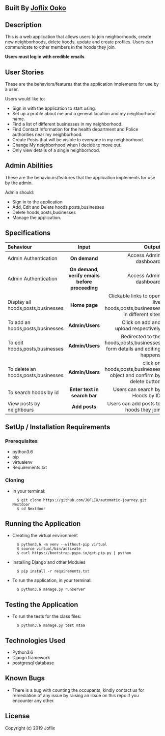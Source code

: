
## Built By [Joflix Ooko](https://github.com/JOFLIX/)

## Description
This is a web application that allows users to join neighborhoods, create new neighborhoods, delete hoods, update and create profiles.
Users can communicate to other members in the hoods they join.

**Users must log in with credible emails**

## User Stories
These are the behaviors/features that the application implements for use by a user.

Users would like to:
* Sign in with the application to start using.
* Set up a profile about me and a general location and my neighborhood name.
* Find a list of different businesses in my neighborhood.
* Find Contact Information for the health department and Police authorities near my neighborhood.
* Create Posts that will be visible to everyone in my neighborhood.
* Change My neighborhood when I decide to move out.
* Only view details of a single neighborhood.

## Admin Abilities
These are the behaviours/features that the application implements for use by the admin.

Admin should:
* Sign in to the application
* Add, Edit and Delete hoods,posts,businesses
* Delete hoods,posts,businesses
* Manage the application.


## Specifications
| Behaviour | Input | Output |
| :---------------- | :---------------: | ------------------: |
| Admin Authentication | **On demand** | Access Admin dashboard |
| Admin Authentication | **On demand, verify emails before proceeding** | Access Admin dashboard |
| Display all hoods,posts,businesses | **Home page** | Clickable links to open live hoods,posts,businesses in different sites |
| To add an hoods,posts,businesses  | **Admin/Users** | Click on add and upload respectively|
| To edit hoods,posts,businesses  | **Admin/Users** | Redirected to the  hoods,posts,businesses form details and editing happens|
| To delete an hoods,posts,businesses  | **Admin/Users** | click on hoods,posts,businesses object and confirm by delete button|
| To search hoods by id | **Enter text in search bar** | Users can search by Hoods by ID|
| View posts by neighbours | **Add posts** | Users can add posts to hoods they join|

## SetUp / Installation Requirements
### Prerequisites
* python3.6
* pip
* virtualenv
* Requirements.txt

### Cloning
* In your terminal:

        $ git clone https://github.com/JOFLIX/automatic-journey.git Nextdoor
        $ cd Nextdoor

## Running the Application
* Creating the virtual environment

        $ python3.6 -m venv --without-pip virtual
        $ source virtual/bin/activate
        $ curl https://bootstrap.pypa.io/get-pip.py | python

* Installing Django and other Modules

        $ pip install -r requirements.txt

* To run the application, in your terminal:

        $ python3.6 manage.py runserver

## Testing the Application
* To run the tests for the class files:

        $ python3.6 manage.py test mtaa

## Technologies Used
* Python3.6
* Django  framework
* postgresql database

## Known Bugs

* There is a bug with counting the occupants, kindly contact us for remediation of any issue by raising an issue on this repo if you encounter any other.

## License

Copyright (c) 2019 Joflix